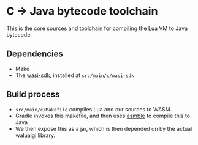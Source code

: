 # C -> Java bytecode toolchain

This is the core sources and toolchain for compiling the Lua VM to Java
bytecode.

## Dependencies
 - Make
 - The [wasi-sdk], installed at `src/main/c/wasi-sdk`

## Build process
 - `src/main/c/Makefile` compiles Lua and our sources to WASM.
 - Gradle invokes this makefile, and then uses [asmble] to compile this to Java.
 - We then expose this as a jar, which is then depended on by the actual
   waluaigi library.

[wasi-sdk]: https://github.com/WebAssembly/wasi-sdk/
[asmble]: https://github.com/fluencelabs/asmble
